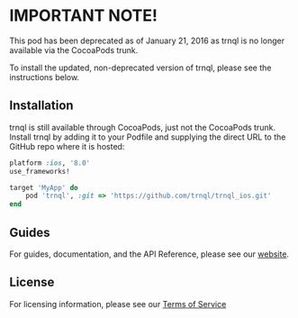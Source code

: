 # IMPORTANT NOTE!

This pod has been deprecated as of January 21, 2016 as trnql is no longer available via the CocoaPods trunk.

To install the updated, non-deprecated version of trnql, please see the instructions below.

## Installation

trnql is still available through CocoaPods, just not the CocoaPods trunk. Install trnql by adding it to your Podfile and supplying the direct URL to the GitHub repo where it is hosted:

```ruby
platform :ios, '8.0'
use_frameworks!

target 'MyApp' do
    pod 'trnql', :git => 'https://github.com/trnql/trnql_ios.git'
end
```

## Guides

For guides, documentation, and the API Reference, please see our [website](http://trnql.com/guides-ios/).

## License

For licensing information, please see our [Terms of Service](http://trnql.com/download/EvaluationTermsofService.pdf)